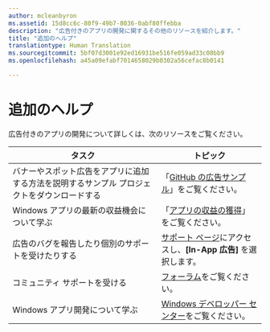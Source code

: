 ```yaml
---
author: mcleanbyron
ms.assetid: 15d8cc6c-80f9-49b7-8036-0abf80ffebba
description: "広告付きのアプリの開発に関するその他のリソースを紹介します。"
title: "追加のヘルプ"
translationtype: Human Translation
ms.sourcegitcommit: 5bf07d3001e92ed16931be516fe059ad33c08bb9
ms.openlocfilehash: a45a09efabf7014658029b0302a56cefac8b0141

---
```


# 追加のヘルプ




広告付きのアプリの開発について詳しくは、次のリソースをご覧ください。

|  タスク    | トピック |               
|----------|-------|
| バナーやスポット広告をアプリに追加する方法を説明するサンプル プロジェクトをダウンロードする     |「[GitHub の広告サンプル](http://aka.ms/githubads)」をご覧ください。       |
| Windows アプリの最新の収益機会について学ぶ     | 「[アプリの収益の獲得](https://developer.microsoft.com/windows/monetize)」をご覧ください。        |
| 広告のバグを報告したり個別のサポートを受けたりする     | [サポート ページ](https://go.microsoft.com/fwlink/p/?LinkId=331508)にアクセスし、**[In-App 広告]** を選択します。        |
| コミュニティ サポートを受ける     | [フォーラム](http://go.microsoft.com/fwlink/p/?LinkId=401266)をご覧ください。       |
| Windows アプリ開発について学ぶ     | [Windows デベロッパー センター](http://msdn.microsoft.com/windows/apps)をご覧ください。        |



 

 

 



<!--HONumber=Aug16_HO3-->


